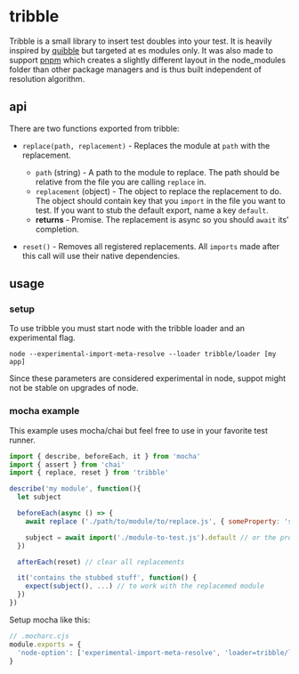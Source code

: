 # tribble

Tribble is a small library to insert test doubles into your test. It is heavily
inspired by [quibble](https://github.com/testdouble/quibble) but targeted at es
modules only. It was also made to support [pnpm](https://pnpm.io/) which
creates a slightly different layout in the node_modules folder than other
package managers and is thus built independent of resolution algorithm.

## api

There are two functions exported from tribble:

- `replace(path, replacement)` - Replaces the module at `path` with the replacement.

  - `path` (string) - A path to the module to replace. The path should be relative from the file you are calling `replace` in.
  - `replacement` (object) - The object to replace the replacement to do. The
    object should contain key that you `import` in the file you want to test.
    If you want to stub the default export, name a key `default`.
  - **returns** - Promise. The replacement is async so you should `await` its' completion.

- `reset()` - Removes all registered replacements. All `imports` made after this call will use their native dependencies.

## usage

### setup

To use tribble you must start node with the tribble loader and an experimental flag.

`node --experimental-import-meta-resolve --loader tribble/loader [my app]`

Since these parameters are considered experimental in node, suppot might not be
stable on upgrades of node.

### mocha example

This example uses mocha/chai but feel free to use in your favorite test runner.

```javascript
import { describe, beforeEach, it } from 'mocha'
import { assert } from 'chai'
import { replace, reset } from 'tribble'

describe('my module', function(){
  let subject

  beforeEach(async () => {
    await replace ('./path/to/module/to/replace.js', { someProperty: 'some replacement value' })

    subject = await import('./module-to-test.js').default // or the property you want to test
  })

  afterEach(reset) // clear all replacements

  it('contains the stubbed stuff', function() {
    expect(subject(), ...) // to work with the replacemed module
  })
})
```

Setup mocha like this:

```javascript
// .mocharc.cjs
module.exports = {
  'node-option': ['experimental-import-meta-resolve', 'loader=tribble/loader'],
}
```

